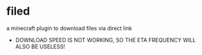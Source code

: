 # filed
a minecraft plugin to download files via direct link 
* DOWNLOAD SPEED IS NOT WORKING, SO THE ETA FREQUENCY WILL ALSO BE USELESS!
